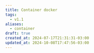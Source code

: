 ```yaml
---
title: Container docker
tags:
  - v1.1
aliases:
  - container
draft: true
created_at: 2024-07-17T21:31:31-03:00
updated_at: 2024-10-08T17:47:56-03:00
---
```



